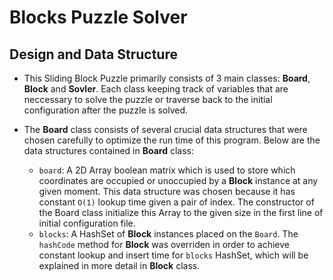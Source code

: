 # Blocks Puzzle Solver
## Design and Data Structure ##
* This Sliding Block Puzzle primarily consists of 3 main classes: **Board**, **Block** and **Sovler**. Each class keeping track of variables that are neccessary to solve the puzzle or traverse back to the initial configuration after the puzzle is solved.

* The **Board** class consists of several crucial data structures that were chosen carefully to optimize the run time of this program. Below are the data structures contained in **Board** class:
  * `board`: A 2D Array boolean matrix which is used to store which coordinates are occupied or unoccupied by a **Block** instance at any given moment. This data structure was chosen because it has constant `O(1)` lookup time given a pair of index. The constructor of the Board class initialize this Array to the given size in the first line of initial configuration file. 
  * `blocks`: A HashSet of **Block** instances placed on the `Board`. The `hashCode` method for **Block** was overriden in order to achieve constant lookup and insert time for `blocks` HashSet, which will be explained in more detail in **Block** class.
